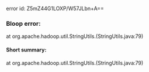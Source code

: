 error id: Z5mZ44G1LOXP/W57JLbn+A==
### Bloop error:

at org.apache.hadoop.util.StringUtils.<clinit>(StringUtils.java:79)
#### Short summary: 

at org.apache.hadoop.util.StringUtils.<clinit>(StringUtils.java:79)